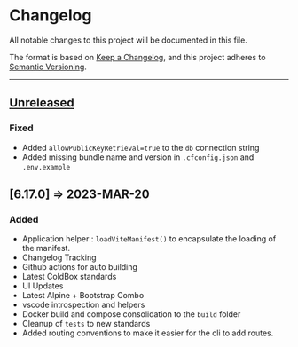 # Changelog

All notable changes to this project will be documented in this file.

The format is based on [Keep a Changelog](https://keepachangelog.com/en/1.0.0/),
and this project adheres to [Semantic Versioning](https://semver.org/spec/v2.0.0.html).

* * *

## [Unreleased]

### Fixed

- Added `allowPublicKeyRetrieval=true` to the `db` connection string
- Added missing bundle name and version in `.cfconfig.json` and `.env.example`

## [6.17.0] => 2023-MAR-20

### Added

- Application helper : `loadViteManifest()` to encapsulate the loading of the manifest.
- Changelog Tracking
- Github actions for auto building
- Latest ColdBox standards
- UI Updates
- Latest Alpine + Bootstrap Combo
- vscode introspection and helpers
- Docker build and compose consolidation to the `build` folder
- Cleanup of `tests` to new standards
- Added routing conventions to make it easier for the cli to add routes.

[Unreleased]: https://github.com/coldbox-templates/vite/compare/v7.0.0...HEAD

[7.0.0]: https://github.com/coldbox-templates/vite/compare/68ecd5508b9e66804d1f2aaf397ad3ba0385fef0...v7.0.0
